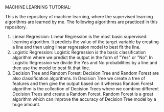 MACHINE LEARNING TUTORIAL:

This is the repository of machine learning, where the supervised learning algorithms are learned by me.
The following algorithms are practiced in this repository.
1. Linear Regression: Linear Regression is the most basic supervised learning algorithm. It predicts the value of the target variable by creating a line and then using linear regression model to best fit the line.
2. Logistic Regression: Logistic Regression is the basic classification algorithm where we predict the output in the form of "Yes" or "No". In Logistic Regression we divide the Yes and No probabilities by a line and then use the model to best fit that line.
3. Decision Tree and Random Forest: Decision Tree and Random Forest are also classification algorithms. In Decision Tree we create a tree of features and then give the output based on it whereas Random Forest algorithm is the collection of Decision Trees where we combine different Decision Trees and create a Random Forest. Random Forest is a great algorithm which can improve the accuracy of Decision Tree model by a huge amount.
